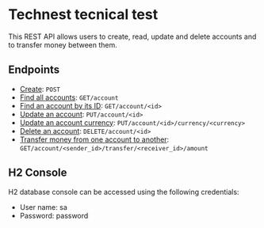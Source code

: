 # Technest tecnical test

This REST API allows users to create, read, update and delete accounts and to transfer money between them.

## Endpoints

* [Create](docs/create.md): `POST`
* [Find all accounts](docs/findall.md): `GET/account`
* [Find an account by its ID](docs/findbyid.md): `GET/account/<id>`
* [Update an account](docs/updateaccount.md): `PUT/account/<id>`
* [Update an account currency](docs/updatecurrency.md): `PUT/account/<id>/currency/<currency>`
* [Delete an account](docs/delete.md): `DELETE/account/<id>`
* [Transfer money from one account to another](docs/transfer.md): `GET/account/<sender_id>/transfer/<receiver_id>/amount`

## H2 Console
H2 database console can be accessed using the following credentials:
* User name: sa
* Password: password